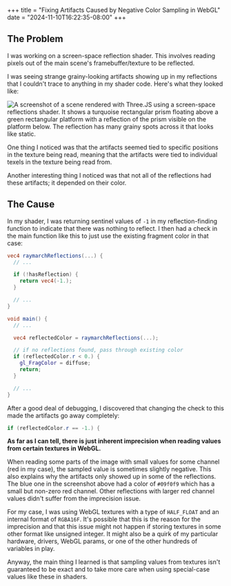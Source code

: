 +++
title = "Fixing Artifacts Caused by Negative Color Sampling in WebGL"
date = "2024-11-10T16:22:35-08:00"
+++

## The Problem

I was working on a screen-space reflection shader.  This involves reading pixels out of the main scene's framebuffer/texture to be reflected.

I was seeing strange grainy-looking artifacts showing up in my reflections that I couldn't trace to anything in my shader code.  Here's what they looked like:

![A screenshot of a scene rendered with Three.JS using a screen-space reflections shader.  It shows a turquoise rectangular prism floating above a green rectangular platform with a reflection of the prism visible on the platform below.  The reflection has many grainy spots across it that looks like static.](https://i.ameo.link/cmg.png)

One thing I noticed was that the artifacts seemed tied to specific positions in the texture being read, meaning that the artifacts were tied to individual texels in the texture being read from.

Another interesting thing I noticed was that not all of the reflections had these artifacts; it depended on their color.

## The Cause

In my shader, I was returning sentinel values of `-1` in my reflection-finding function to indicate that there was nothing to reflect.  I then had a check in the main function like this to just use the existing fragment color in that case:

```glsl
vec4 raymarchReflections(...) {
  // ...

  if (!hasReflection) {
    return vec4(-1.);
  }

  // ...
}

void main() {
  // ...

  vec4 reflectedColor = raymarchReflections(...);

  // if no reflections found, pass through existing color
  if (reflectedColor.r < 0.) {
    gl_FragColor = diffuse;
    return;
  }

  // ...
}
```

After a good deal of debugging, I discovered that changing the check to this made the artifacts go away completely:

```glsl
if (reflectedColor.r == -1.) {
```

**As far as I can tell, there is just inherent imprecision when reading values from certain textures in WebGL.**

When reading some parts of the image with small values for some channel (red in my case), the sampled value is sometimes slightly negative.  This also explains why the artifacts only showed up in some of the reflections.  The blue one in the screenshot above had a color of `#09f0f9` which has a small but non-zero red channel.  Other reflections with larger red channel values didn't suffer from the imprecision issue.

For my case, I was using WebGL textures with a type of `HALF_FLOAT` and an internal format of `RGBA16F`.  It's possible that this is the reason for the imprecision and that this issue might not happen if storing textures in some other format like unsigned integer.  It might also be a quirk of my particular hardware, drivers, WebGL params, or one of the other hundreds of variables in play.

Anyway, the main thing I learned is that sampling values from textures isn't guaranteed to be exact and to take more care when using special-case values like these in shaders.
